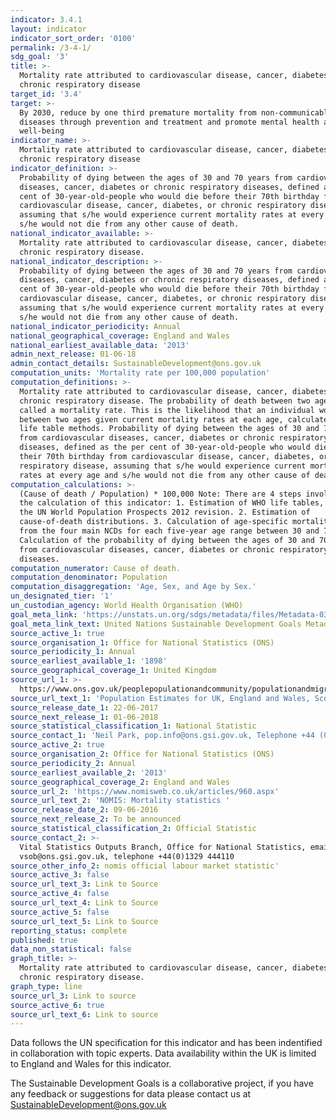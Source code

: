 ```yaml
---
indicator: 3.4.1
layout: indicator
indicator_sort_order: '0100'
permalink: /3-4-1/
sdg_goal: '3'
title: >-
  Mortality rate attributed to cardiovascular disease, cancer, diabetes or
  chronic respiratory disease
target_id: '3.4'
target: >-
  By 2030, reduce by one third premature mortality from non-communicable
  diseases through prevention and treatment and promote mental health and
  well-being
indicator_name: >-
  Mortality rate attributed to cardiovascular disease, cancer, diabetes or
  chronic respiratory disease
indicator_definition: >-
  Probability of dying between the ages of 30 and 70 years from cardiovascular
  diseases, cancer, diabetes or chronic respiratory diseases, defined as the per
  cent of 30-year-old-people who would die before their 70th birthday from
  cardiovascular disease, cancer, diabetes, or chronic respiratory disease,
  assuming that s/he would experience current mortality rates at every age and
  s/he would not die from any other cause of death.
national_indicator_available: >-
  Mortality rate attributed to cardiovascular disease, cancer, diabetes or
  chronic respiratory disease.
national_indicator_description: >-
  Probability of dying between the ages of 30 and 70 years from cardiovascular
  diseases, cancer, diabetes or chronic respiratory diseases, defined as the per
  cent of 30-year-old-people who would die before their 70th birthday from
  cardiovascular disease, cancer, diabetes, or chronic respiratory disease,
  assuming that s/he would experience current mortality rates at every age and
  s/he would not die from any other cause of death.
national_indicator_periodicity: Annual
national_geographical_coverage: England and Wales
national_earliest_available_data: '2013'
admin_next_release: 01-06-18
admin_contact_details: SustainableDevelopment@ons.gov.uk
computation_units: 'Mortality rate per 100,000 population'
computation_definitions: >-
  Mortality rate attributed to cardiovascular disease, cancer, diabetes or
  chronic respiratory disease. The probability of death between two ages may be
  called a mortality rate. This is the likelihood that an individual would die
  between two ages given current mortality rates at each age, calculated using
  life table methods. Probability of dying between the ages of 30 and 70 years
  from cardiovascular diseases, cancer, diabetes or chronic respiratory
  diseases, defined as the per cent of 30-year-old-people who would die before
  their 70th birthday from cardiovascular disease, cancer, diabetes, or chronic
  respiratory disease, assuming that s/he would experience current mortality
  rates at every age and s/he would not die from any other cause of death.
computation_calculations: >-
  (Cause of death / Population) * 100,000 Note: There are 4 steps involved in
  the calculation of this indicator: 1. Estimation of WHO life tables, based on
  the UN World Population Prospects 2012 revision. 2. Estimation of
  cause-of-death distributions. 3. Calculation of age-specific mortality rates
  from the four main NCDs for each five-year age range between 30 and 70. 4.
  Calculation of the probability of dying between the ages of 30 and 70 years
  from cardiovascular diseases, cancer, diabetes or chronic respiratory
  diseases.
computation_numerator: Cause of death.
computation_denominator: Population
computation_disaggregation: 'Age, Sex, and Age by Sex.'
un_designated_tier: '1'
un_custodian_agency: World Health Organisation (WHO)
goal_meta_link: 'https://unstats.un.org/sdgs/metadata/files/Metadata-03-04-01.pdf'
goal_meta_link_text: United Nations Sustainable Development Goals Metadata (PDF 72.6 KB)
source_active_1: true
source_organisation_1: Office for National Statistics (ONS)
source_periodicity_1: Annual
source_earliest_available_1: '1898'
source_geographical_coverage_1: United Kingdom
source_url_1: >-
  https://www.ons.gov.uk/peoplepopulationandcommunity/populationandmigration/populationestimates/datasets/populationestimatesforukenglandandwalesscotlandandnorthernireland
source_url_text_1: 'Population Estimates for UK, England and Wales, Scotland and Northern Ireland'
source_release_date_1: 22-06-2017
source_next_release_1: 01-06-2018
source_statistical_classification_1: National Statistic
source_contact_1: 'Neil Park, pop.info@ons.gsi.gov.uk, Telephone +44 (0)1329 444661'
source_active_2: true
source_organisation_2: Office for National Statistics (ONS)
source_periodicity_2: Annual
source_earliest_available_2: '2013'
source_geographical_coverage_2: England and Wales
source_url_2: 'https://www.nomisweb.co.uk/articles/960.aspx'
source_url_text_2: 'NOMIS: Mortality statistics '
source_release_date_2: 09-06-2016
source_next_release_2: To be announced
source_statistical_classification_2: Official Statistic
source_contact_2: >-
  Vital Statistics Outputs Branch, Office for National Statistics, email
  vsob@ons.gsi.gov.uk, telephone +44(0)1329 444110
source_other_info_2: nomis official labour market statistic'
source_active_3: false
source_url_text_3: Link to Source
source_active_4: false
source_url_text_4: Link to Source
source_active_5: false
source_url_text_5: Link to Source
reporting_status: complete
published: true
data_non_statistical: false
graph_title: >-
  Mortality rate attributed to cardiovascular disease, cancer, diabetes or
  chronic respiratory disease.
graph_type: line
source_url_3: Link to source
source_active_6: true
source_url_text_6: Link to source
---
```

Data follows the UN specification for this indicator and has been indentified in collaboration with topic experts. Data availability within the UK is limited to England and Wales for this indicator.
  
The Sustainable Development Goals is a collaborative project, if you have any feedback or suggestions for data please contact us at <SustainableDevelopment@ons.gov.uk>
